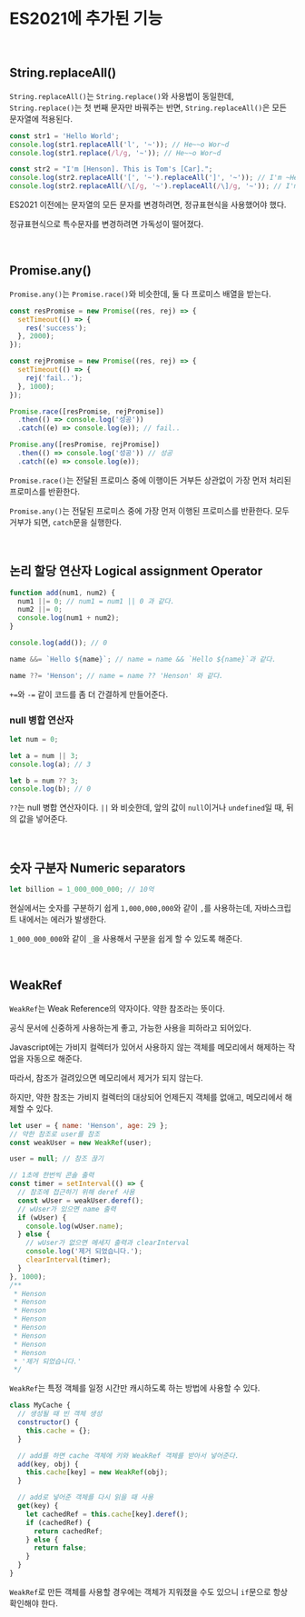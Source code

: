 # ES2021에 추가된 기능

<br />

## String.replaceAll()

`String.replaceAll()`는 `String.replace()`와 사용법이 동일한데, `String.replace()`는 첫 번째 문자만 바꿔주는 반면, `String.replaceAll()`은 모든 문자열에 적용된다.

```javascript
const str1 = 'Hello World';
console.log(str1.replaceAll('l', '~')); // He~~o Wor~d
console.log(str1.replace(/l/g, '~')); // He~~o Wor~d

const str2 = "I'm [Henson]. This is Tom's [Car].";
console.log(str2.replaceAll('[', '~').replaceAll(']', '~')); // I'm ~Henson~. This is Tom's ~Car~.
console.log(str2.replaceAll(/\[/g, '~').replaceAll(/\]/g, '~')); // I'm ~Henson~. This is Tom's ~Car~.
```

ES2021 이전에는 문자열의 모든 문자를 변경하려면, 정규표현식을 사용했어야 했다.

정규표현식으로 특수문자를 변경하려면 가독성이 떨어졌다.

<br />

## Promise.any()

`Promise.any()`는 `Promise.race()`와 비슷한데, 둘 다 프로미스 배열을 받는다.

```javascript
const resPromise = new Promise((res, rej) => {
  setTimeout(() => {
    res('success');
  }, 2000);
});

const rejPromise = new Promise((res, rej) => {
  setTimeout(() => {
    rej('fail..');
  }, 1000);
});

Promise.race([resPromise, rejPromise])
  .then(() => console.log('성공'))
  .catch((e) => console.log(e)); // fail..

Promise.any([resPromise, rejPromise])
  .then(() => console.log('성공')) // 성공
  .catch((e) => console.log(e));
```

`Promise.race()`는 전달된 프로미스 중에 이행이든 거부든 상관없이 가장 먼저 처리된 프로미스를 반환한다.

`Promise.any()`는 전달된 프로미스 중에 가장 먼저 이행된 프로미스를 반환한다. 모두 거부가 되면, `catch`문을 실행한다.

<br />

## 논리 할당 연산자 Logical assignment Operator

```javascript
function add(num1, num2) {
  num1 ||= 0; // num1 = num1 || 0 과 같다.
  num2 ||= 0;
  console.log(num1 + num2);
}

console.log(add()); // 0

name &&= `Hello ${name}`; // name = name && `Hello ${name}`과 같다.

name ??= 'Henson'; // name = name ?? 'Henson' 와 같다.
```

`+=`와 `-=` 같이 코드를 좀 더 간결하게 만들어준다.

### null 병합 연산자

```javascript
let num = 0;

let a = num || 3;
console.log(a); // 3

let b = num ?? 3;
console.log(b); // 0
```

`??`는 null 병합 연산자이다. `||` 와 비슷한데, 앞의 값이 `null`이거나 `undefined`일 때, 뒤의 값을 넣어준다.

<br />

## 숫자 구분자 Numeric separators

```javascript
let billion = 1_000_000_000; // 10억
```

현실에서는 숫자를 구분하기 쉽게 `1,000,000,000`와 같이 `,`를 사용하는데, 자바스크립트 내에서는 에러가 발생한다.

`1_000_000_000`와 같이 `_`을 사용해서 구분을 쉽게 할 수 있도록 해준다.

<br />

## WeakRef

`WeakRef`는 Weak Reference의 약자이다. 약한 참조라는 뜻이다.

공식 문서에 신중하게 사용하는게 좋고, 가능한 사용을 피하라고 되어있다.

Javascript에는 가비지 컬렉터가 있어서 사용하지 않는 객체를 메모리에서 해제하는 작업을 자동으로 해준다.

따라서, 참조가 걸려있으면 메모리에서 제거가 되지 않는다.

하지만, 약한 참조는 가비지 컬렉터의 대상되어 언제든지 객체를 없애고, 메모리에서 해제할 수 있다.

```javascript
let user = { name: 'Henson', age: 29 };
// 약한 참조로 user를 참조
const weakUser = new WeakRef(user);

user = null; // 참조 끊기

// 1초에 한번씩 콘솔 출력
const timer = setInterval(() => {
  // 참조에 접근하기 위해 deref 사용
  const wUser = weakUser.deref();
  // wUser가 있으면 name 출력
  if (wUser) {
    console.log(wUser.name);
  } else {
    // wUser가 없으면 메세지 출력과 clearInterval
    console.log('제거 되었습니다.');
    clearInterval(timer);
  }
}, 1000);
/**
 * Henson
 * Henson
 * Henson
 * Henson
 * Henson
 * Henson
 * Henson
 * Henson
 * '제거 되었습니다.'
 */
```

`WeakRef`는 특정 객체를 일정 시간만 캐시하도록 하는 방법에 사용할 수 있다.

```javascript
class MyCache {
  // 생성될 때 빈 객체 생성
  constructor() {
    this.cache = {};
  }

  // add를 하면 cache 객체에 키와 WeakRef 객체를 받아서 넣어준다.
  add(key, obj) {
    this.cache[key] = new WeakRef(obj);
  }

  // add로 넣어준 객체를 다시 읽을 때 사용
  get(key) {
    let cachedRef = this.cache[key].deref();
    if (cachedRef) {
      return cachedRef;
    } else {
      return false;
    }
  }
}
```

`WeakRef`로 만든 객체를 사용할 경우에는 객체가 지워졌을 수도 있으니 `if`문으로 항상 확인해야 한다.
